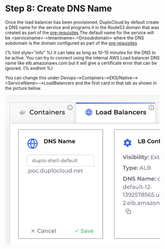 # Step 8: Create DNS Name

Once the load balancer has been provisioned, DuploCloud by default create a DNS name for the service and programs it in the Route53 domain that was created as part of the [pre-requisites](../prerequisites/route-53-hosted-zone.md) The default name for the service will be \<servicename>-\<tenantname>.\<Dnssubdomain> where the DNS subdomain is the domain configured as part of the [pre-requisites](../prerequisites/route-53-hosted-zone.md)

{% hint style="info" %}
It can take as long as 10-15 minutes for the DNS to be active. You can try to connect using the internal AWS Load balancer DNS name like elb.amazonaws.com but it will give a certificate error that can be ignored.
{% endhint %}

You can change this under Devops-->Containers-->EKS/Native-->\<ServiceName>-->LoadBalancers and the first card in that tab as shown in the picture below.

&#x20;                                             <img src="../../.gitbook/assets/image (11).png" alt="" data-size="original">




